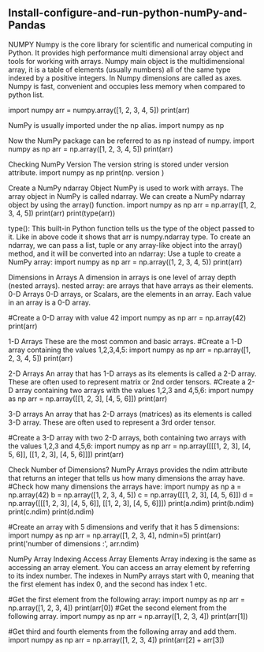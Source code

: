 ## Install-configure-and-run-python-numPy-and-Pandas

NUMPY Numpy is the core library for scientific and numerical computing in Python. It provides high performance multi dimensional array object and tools for working with arrays. Numpy main object is the multidimensional array, it is a table of elements (usually numbers) all of the same type indexed by a positive integers. In Numpy dimensions are called as axes. Numpy is fast, convenient and occupies less memory when compared to python list.

import numpy arr = numpy.array([1, 2, 3, 4, 5]) print(arr)

NumPy is usually imported under the np alias. import numpy as np

Now the NumPy package can be referred to as np instead of numpy. import numpy as np arr = np.array([1, 2, 3, 4, 5]) print(arr)

Checking NumPy Version The version string is stored under version attribute. import numpy as np print(np. version )

Create a NumPy ndarray Object NumPy is used to work with arrays. The array object in NumPy is called ndarray. We can create a NumPy ndarray object by using the array() function. import numpy as np arr = np.array([1, 2, 3, 4, 5]) print(arr) print(type(arr))

type(): This built-in Python function tells us the type of the object passed to it. Like in above code it shows that arr is numpy.ndarray type. To create an ndarray, we can pass a list, tuple or any array-like object into the array() method, and it will be converted into an ndarray: Use a tuple to create a NumPy array: import numpy as np arr = np.array((1, 2, 3, 4, 5)) print(arr)

Dimensions in Arrays A dimension in arrays is one level of array depth (nested arrays). nested array: are arrays that have arrays as their elements. 0-D Arrays 0-D arrays, or Scalars, are the elements in an array. Each value in an array is a 0-D array.

#Create a 0-D array with value 42 import numpy as np arr = np.array(42) print(arr)

1-D Arrays These are the most common and basic arrays. #Create a 1-D array containing the values 1,2,3,4,5: import numpy as np arr = np.array([1, 2, 3, 4, 5]) print(arr)

2-D Arrays An array that has 1-D arrays as its elements is called a 2-D array. These are often used to represent matrix or 2nd order tensors. #Create a 2-D array containing two arrays with the values 1,2,3 and 4,5,6: import numpy as np arr = np.array([[1, 2, 3], [4, 5, 6]]) print(arr)

3-D arrays An array that has 2-D arrays (matrices) as its elements is called 3-D array. These are often used to represent a 3rd order tensor.

#Create a 3-D array with two 2-D arrays, both containing two arrays with the values 1,2,3 and 4,5,6: import numpy as np arr = np.array([[[1, 2, 3], [4, 5, 6]], [[1, 2, 3], [4, 5, 6]]]) print(arr)

Check Number of Dimensions? NumPy Arrays provides the ndim attribute that returns an integer that tells us how many dimensions the array have. #Check how many dimensions the arrays have: import numpy as np a = np.array(42) b = np.array([1, 2, 3, 4, 5]) c = np.array([[1, 2, 3], [4, 5, 6]]) d = np.array([[[1, 2, 3], [4, 5, 6]], [[1, 2, 3], [4, 5, 6]]]) print(a.ndim) print(b.ndim) print(c.ndim) print(d.ndim)

#Create an array with 5 dimensions and verify that it has 5 dimensions: import numpy as np arr = np.array([1, 2, 3, 4], ndmin=5) print(arr) print('number of dimensions :', arr.ndim)

NumPy Array Indexing Access Array Elements Array indexing is the same as accessing an array element. You can access an array element by referring to its index number. The indexes in NumPy arrays start with 0, meaning that the first element has index 0, and the second has index 1 etc.

#Get the first element from the following array: import numpy as np arr = np.array([1, 2, 3, 4]) print(arr[0]) #Get the second element from the following array. import numpy as np arr = np.array([1, 2, 3, 4]) print(arr[1])

#Get third and fourth elements from the following array and add them. import numpy as np arr = np.array([1, 2, 3, 4]) print(arr[2] + arr[3])

